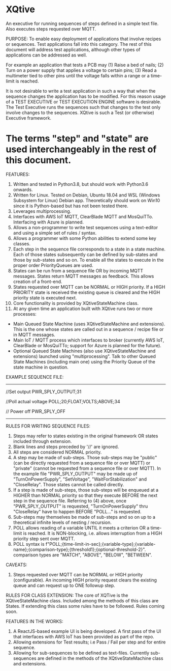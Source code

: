 # XQtive

An executive for running sequences of steps defined in a simple text file. Also executes steps requested over MQTT.

PURPOSE:
To enable easy deployment of applications that involve recipes or sequences. Test applications fall into this category. The rest of this document will address test applications, although other types of applications can be addressed as well.

For example an application that tests a PCB may
(1) Raise a bed of nails; (2) Turn on a power supply that applies a voltage to certain pins; (3) Read a multimeter tied to other pins until the voltage falls within a range or a time-limit is reached.

It is not desirable to write a test application in such a way that when the sequence changes the application has to be modified. For this reason usage of a TEST EXECUTIVE or TEST EXECUTION ENGINE software is desirable. The Test Executive runs the sequences such that changes to the test only involve changes to the sequences. XQtive is such a Test (or otherwise) Executive framework.

# The terms "step" and "state" are used interchangeably in the rest of this document.

FEATURES:

1. Written and tested in Python3.8, but should work with Python3.6 onwards.
2. Written for Linux. Tested on Debian, Ubuntu 18.04 and WSL (Windows Subsystem for Linux) Debian app. Theoretically should work on Win10 since it is Python-based but has not been tested there.
3. Leverages multiprocessing.
4. Interfaces with AWS IoT MQTT, ClearBlade MQTT and MosQuiTTo. Interfacing with Azure is planned.
5. Allows a non-programmer to write test sequences using a text-editor and using a simple set of rules / syntax.
6. Allows a programmer with some Python abilities to extend some key classes.
7. Each step in the sequence file corresponds to a state in a state machine. Each of those states subsequently can be defined by sub-states and those by sub-states and so on. To enable all the states to execute in the proper order PriorityQueues are used.
8. States can be run from a sequence file OR by incoming MQTT messages. States return MQTT messages as feedback. This allows creation of a front-end.
9. States requested over MQTT can be NORMAL or HIGH priority. If a HIGH PRIORITY state is received the existing queue is cleared and the HIGH priority state is executed next.
10. Core functionality is provided by XQtiveStateMachine class.
11. At any given time an application built with XQtive runs two or more processes:

- Main Queued State Machine (uses XQtiveStateMachine and extensions). This is the one whose states are called out in a sequence / recipe file or in MQTT messages.
- Main IoT / MQTT process which interfaces to broker (currently AWS IoT, ClearBlade or MosQuiTTo; support for Azure is planned for the future).
- Optional Queued State Machines (also use XQtiveStateMachine and extensions) launched using "multiprocessing". Talk to other Queued State Machines (including main one) using the Priority Queue of the state machine in question.

EXAMPLE SEQUENCE FILE:

---

//Set output
PWR_SPLY_OUTPUT;31

//Poll actual voltage
POLL;20;FLOAT;VOLTS;ABOVE;34

// Power off
PWR_SPLY_OFF

---

RULES FOR WRITING SEQUENCE FILES:

1. Steps may refer to states existing in the original framework OR states included through extension.
2. Blank lines and steps preceded by '//' are ignored.
3. All steps are considered NORMAL priority.
4. A step may be made of sub-steps. Those sub-steps may be "public" (can be directly requested from a sequence file or over MQTT) or "private" (cannot be requested from a sequence file or over MQTT). In the example file "PWR_SPLY_OUTPUT" may be made up of "TurnOnPowerSupply", "SetVoltage", "WaitForStabilization" and "CloseRelay". Those states cannot be called directly.
5. If a step is made of sub-steps, those sub-steps will be enqueued at a HIGHER than NORMAL priority so that they execute BEFORE the next step in the sequence file. Referring to (4) above, once "PWR_SPLY_OUTPUT" is requested, "TurnOnPowerSupply" thru "CloseRelay" have to happen BEFORE "POLL..." is requested.
6. Sub-steps may themselves be made of sub-steps and so on up to a theoretical infinite levels of nesting / recursion.
7. POLL allows reading of a variable UNTIL it meets a criterion OR a time-limit is reached. It is NON-blocking, i.e. allows interruption from a HIGH priority step sent over MQTT.
8. POLL syntax is f"POLL;{time-limit-in-sec};{variable-type};{variable-name};{comparison-type};{threshold1};{optional-threshold-2}". comparison types are "MATCH", "ABOVE", "BELOW", "BETWEEN".

CAVEATS:

1. Steps requested over MQTT can be NORMAL or HIGH priority (configurable). An incoming HIGH priority request clears the existing queue and can request up to ONE followup step.

RULES FOR CLASS EXTENSION:
The core of XQTive is the XQtiveStateMachine class. Included among the methods of this class are States. If extending this class some rules have to be followed. Rules coming soon.

FEATURES IN THE WORKS:

1. A ReactJS-based example UI is being developed. A first pass of the UI that interfaces with AWS IoT has been provided as part of the repo.
2. Allowing extensions for Test results; i.e Pass / Fail per step and for entire sequence.
3. Allowing for sub-sequences to be defined as text-files. Currently sub-sequences are defined in the methods of the XQtiveStateMachine class and extensions.
